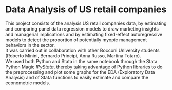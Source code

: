 # Data Analysis of US retail companies

This project consists of the analysis US retail companies data, by estimating and comparing panel data regression models to draw marketing insights and managerial implications and by estimating fixed-effect autoregressive models to detect the proportion of potentially myopic management behaviors in the sector. \
It was carried out in collaboration with other Bocconi University students (Roberto Minini, Bernardo Principi, Anna Russo, Martina Totaro). \
We used both Python and Stata in the same notebook through the Stata Python Magic [*IPyStata*](https://github.com/TiesdeKok/ipystata), thereby taking advantage of Python libraries to do the preprocessing and plot some graphs for the EDA (Exploratory Data Analysis) and of Stata functions to easily estimate and compare the econometric models.
